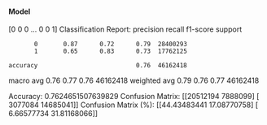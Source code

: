 #### Model
[0 0 0 ... 0 0 1]
Classification Report:
              precision    recall  f1-score   support

           0       0.87      0.72      0.79  28400293
           1       0.65      0.83      0.73  17762125

    accuracy                           0.76  46162418
   macro avg       0.76      0.77      0.76  46162418
weighted avg       0.79      0.76      0.77  46162418

Accuracy: 0.7624651507639829
Confusion Matrix:
[[20512194  7888099]
 [ 3077084 14685041]]
Confusion Matrix (%):
[[44.43483441 17.08770758]
 [ 6.66577734 31.81168066]]
